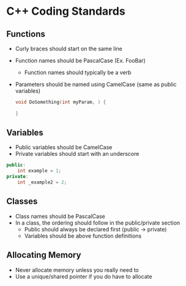 # C++ Coding Standards

## Functions

- Curly braces should start on the same line

- Function names should be PascalCase (Ex. FooBar)

  - Function names should typically be a verb

- Parameters should be named using CamelCase (same as public variables)

  ```cpp
  void DoSomething(int myParam, ) {
      
  }
  ```

  

## Variables

- Public variables should be CamelCase
- Private variables should start with an underscore

```cpp
public:
	int example = 1;
private:
	int _example2 = 2;
```



## Classes

- Class names should be PascalCase
- In a class, the ordering should follow in the public/private section
  - Public should always be declared first (public -> private)
  - Variables should be above function definitions



## Allocating Memory

- Never allocate memory unless you really need to
- Use a unique/shared pointer if you do have to allocate





